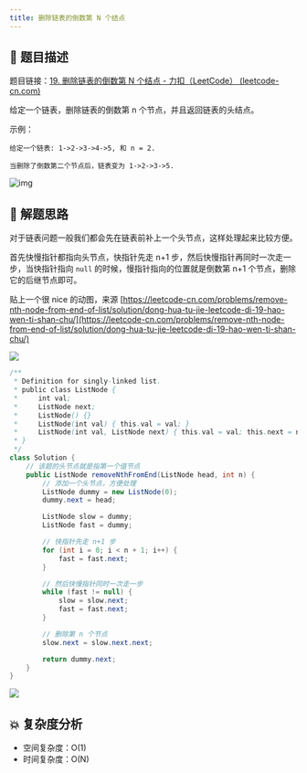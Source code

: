 ```yaml
---
title: 删除链表的倒数第 N 个结点
---
```


## 📃 题目描述

题目链接：[19. 删除链表的倒数第 N 个结点 - 力扣（LeetCode） (leetcode-cn.com)](https://leetcode-cn.com/problems/remove-nth-node-from-end-of-list/)

给定一个链表，删除链表的倒数第 n 个节点，并且返回链表的头结点。

示例：

```
给定一个链表: 1->2->3->4->5, 和 n = 2.

当删除了倒数第二个节点后，链表变为 1->2->3->5.
```

![img](https://assets.leetcode.com/uploads/2020/10/03/remove_ex1.jpg)

## 🔔 解题思路

对于链表问题一般我们都会先在链表前补上一个头节点，这样处理起来比较方便。

首先快慢指针都指向头节点，快指针先走 n+1 步，然后快慢指针再同时一次走一步，当快指针指向 `null` 的时候，慢指针指向的位置就是倒数第 n+1 个节点，删除它的后继节点即可。

贴上一个很 nice 的动图，来源 [https://leetcode-cn.com/problems/remove-nth-node-from-end-of-list/solution/dong-hua-tu-jie-leetcode-di-19-hao-wen-ti-shan-chu/](https://leetcode-cn.com/problems/remove-nth-node-from-end-of-list/solution/dong-hua-tu-jie-leetcode-di-19-hao-wen-ti-shan-chu/)

![](https://pic.leetcode-cn.com/cc43daa8cbb755373ce4c5cd10c44066dc770a34a6d2913a52f8047cbf5e6e56-file_1559548337458)


```java
/**
 * Definition for singly-linked list.
 * public class ListNode {
 *     int val;
 *     ListNode next;
 *     ListNode() {}
 *     ListNode(int val) { this.val = val; }
 *     ListNode(int val, ListNode next) { this.val = val; this.next = next; }
 * }
 */
class Solution {
    // 该题的头节点就是指第一个值节点
    public ListNode removeNthFromEnd(ListNode head, int n) {
        // 添加一个头节点，方便处理
        ListNode dummy = new ListNode(0);
        dummy.next = head;

        ListNode slow = dummy;
        ListNode fast = dummy;

        // 快指针先走 n+1 步
        for (int i = 0; i < n + 1; i++) {
            fast = fast.next;
        }

        // 然后快慢指针同时一次走一步
        while (fast != null) {
            slow = slow.next;
            fast = fast.next;
        }

        // 删除第 n 个节点
        slow.next = slow.next.next;

        return dummy.next;
    }
}
```

![](https://gitee.com/veal98/images/raw/master/img/20211001113149.png)

## 💥 复杂度分析

- 空间复杂度：O(1)
- 时间复杂度：O(N)

